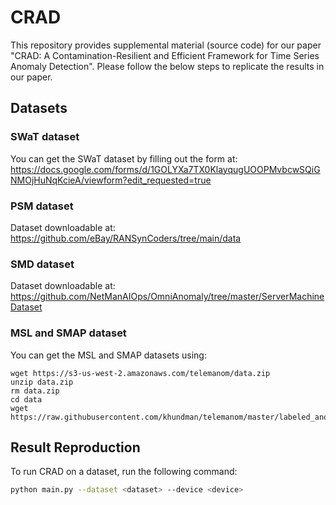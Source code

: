 # CRAD
This repository provides supplemental material (source code) for our paper "CRAD: A Contamination-Resilient and Efficient Framework for Time Series Anomaly Detection". 
Please follow the below steps to replicate the results in our paper.

## Datasets

### SWaT dataset
You can get the SWaT dataset by filling out the form at:
https://docs.google.com/forms/d/1GOLYXa7TX0KlayqugUOOPMvbcwSQiGNMOjHuNqKcieA/viewform?edit_requested=true

### PSM dataset
Dataset downloadable at:
https://github.com/eBay/RANSynCoders/tree/main/data

### SMD dataset
Dataset downloadable at: 
https://github.com/NetManAIOps/OmniAnomaly/tree/master/ServerMachineDataset

### MSL and SMAP dataset
You can get the MSL and SMAP datasets using:
```shell
wget https://s3-us-west-2.amazonaws.com/telemanom/data.zip
unzip data.zip
rm data.zip
cd data
wget https://raw.githubusercontent.com/khundman/telemanom/master/labeled_anomalies.csv
```

## Result Reproduction
To run CRAD on a dataset, run the following command:
```bash
python main.py --dataset <dataset> --device <device>
```
